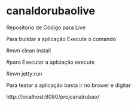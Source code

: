 # canaldorubaolive
Repositorio de Código para Live

Para buildar a aplicação Execute o comando

#mvn clean install


#para Executar a aplciação execute 

#mvn jetty:run



Para testar a aplicação basta ir no brower e digitar

http://localhost:8080/projcanalrubao/
